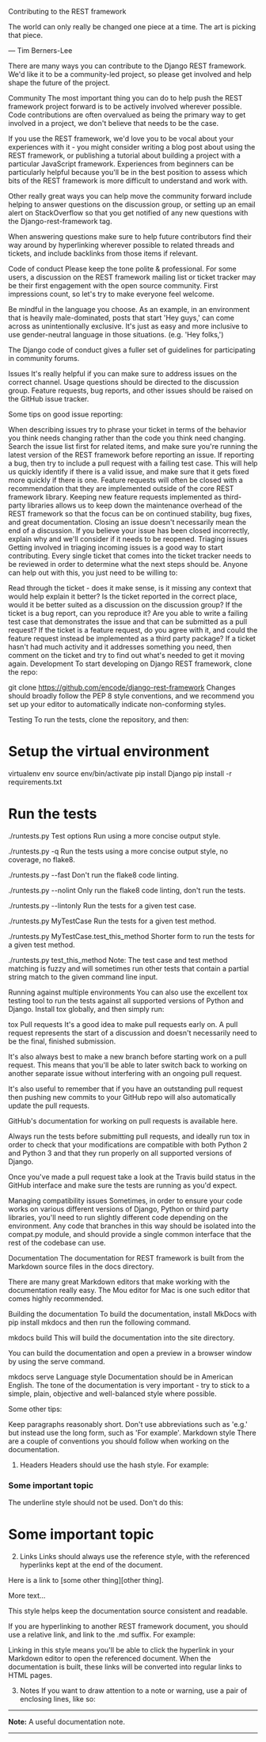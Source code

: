 Contributing to the REST framework

The world can only really be changed one piece at a time. The art is picking that piece.

— Tim Berners-Lee

There are many ways you can contribute to the Django REST framework. We'd like it to be a community-led project, so please get involved and help shape the future of the project.

Community
The most important thing you can do to help push the REST framework project forward is to be actively involved wherever possible. Code contributions are often overvalued as being the primary way to get involved in a project, we don't believe that needs to be the case.

If you use the REST framework, we'd love you to be vocal about your experiences with it - you might consider writing a blog post about using the REST framework, or publishing a tutorial about building a project with a particular JavaScript framework. Experiences from beginners can be particularly helpful because you'll be in the best position to assess which bits of the REST framework is more difficult to understand and work with.

Other really great ways you can help move the community forward include helping to answer questions on the discussion group, or setting up an email alert on StackOverflow so that you get notified of any new questions with the Django-rest-framework tag.

When answering questions make sure to help future contributors find their way around by hyperlinking wherever possible to related threads and tickets, and include backlinks from those items if relevant.

Code of conduct
Please keep the tone polite & professional. For some users, a discussion on the REST framework mailing list or ticket tracker may be their first engagement with the open source community. First impressions count, so let's try to make everyone feel welcome.

Be mindful in the language you choose. As an example, in an environment that is heavily male-dominated, posts that start 'Hey guys,' can come across as unintentionally exclusive. It's just as easy and more inclusive to use gender-neutral language in those situations. (e.g. 'Hey folks,')

The Django code of conduct gives a fuller set of guidelines for participating in community forums.

Issues
It's really helpful if you can make sure to address issues on the correct channel. Usage questions should be directed to the discussion group. Feature requests, bug reports, and other issues should be raised on the GitHub issue tracker.

Some tips on good issue reporting:

When describing issues try to phrase your ticket in terms of the behavior you think needs changing rather than the code you think need changing.
Search the issue list first for related items, and make sure you're running the latest version of the REST framework before reporting an issue.
If reporting a bug, then try to include a pull request with a failing test case. This will help us quickly identify if there is a valid issue, and make sure that it gets fixed more quickly if there is one.
Feature requests will often be closed with a recommendation that they are implemented outside of the core REST framework library. Keeping new feature requests implemented as third-party libraries allows us to keep down the maintenance overhead of the REST framework so that the focus can be on continued stability, bug fixes, and great documentation.
Closing an issue doesn't necessarily mean the end of a discussion. If you believe your issue has been closed incorrectly, explain why and we'll consider if it needs to be reopened.
Triaging issues
Getting involved in triaging incoming issues is a good way to start contributing. Every single ticket that comes into the ticket tracker needs to be reviewed in order to determine what the next steps should be. Anyone can help out with this, you just need to be willing to:

Read through the ticket - does it make sense, is it missing any context that would help explain it better?
Is the ticket reported in the correct place, would it be better suited as a discussion on the discussion group?
If the ticket is a bug report, can you reproduce it? Are you able to write a failing test case that demonstrates the issue and that can be submitted as a pull request?
If the ticket is a feature request, do you agree with it, and could the feature request instead be implemented as a third party package?
If a ticket hasn't had much activity and it addresses something you need, then comment on the ticket and try to find out what's needed to get it moving again.
Development
To start developing on Django REST framework, clone the repo:

git clone https://github.com/encode/django-rest-framework
Changes should broadly follow the PEP 8 style conventions, and we recommend you set up your editor to automatically indicate non-conforming styles.

Testing
To run the tests, clone the repository, and then:

# Setup the virtual environment
virtualenv env
source env/bin/activate
pip install Django
pip install -r requirements.txt

# Run the tests
./runtests.py
Test options
Run using a more concise output style.

./runtests.py -q
Run the tests using a more concise output style, no coverage, no flake8.

./runtests.py --fast
Don't run the flake8 code linting.

./runtests.py --nolint
Only run the flake8 code linting, don't run the tests.

./runtests.py --lintonly
Run the tests for a given test case.

./runtests.py MyTestCase
Run the tests for a given test method.

./runtests.py MyTestCase.test_this_method
Shorter form to run the tests for a given test method.

./runtests.py test_this_method
Note: The test case and test method matching is fuzzy and will sometimes run other tests that contain a partial string match to the given command line input.

Running against multiple environments
You can also use the excellent tox testing tool to run the tests against all supported versions of Python and Django. Install tox globally, and then simply run:

tox
Pull requests
It's a good idea to make pull requests early on. A pull request represents the start of a discussion and doesn't necessarily need to be the final, finished submission.

It's also always best to make a new branch before starting work on a pull request. This means that you'll be able to later switch back to working on another separate issue without interfering with an ongoing pull request.

It's also useful to remember that if you have an outstanding pull request then pushing new commits to your GitHub repo will also automatically update the pull requests.

GitHub's documentation for working on pull requests is available here.

Always run the tests before submitting pull requests, and ideally run tox in order to check that your modifications are compatible with both Python 2 and Python 3 and that they run properly on all supported versions of Django.

Once you've made a pull request take a look at the Travis build status in the GitHub interface and make sure the tests are running as you'd expect.

Managing compatibility issues
Sometimes, in order to ensure your code works on various different versions of Django, Python or third party libraries, you'll need to run slightly different code depending on the environment. Any code that branches in this way should be isolated into the compat.py module, and should provide a single common interface that the rest of the codebase can use.

Documentation
The documentation for REST framework is built from the Markdown source files in the docs directory.

There are many great Markdown editors that make working with the documentation really easy. The Mou editor for Mac is one such editor that comes highly recommended.

Building the documentation
To build the documentation, install MkDocs with pip install mkdocs and then run the following command.

mkdocs build
This will build the documentation into the site directory.

You can build the documentation and open a preview in a browser window by using the serve command.

mkdocs serve
Language style
Documentation should be in American English. The tone of the documentation is very important - try to stick to a simple, plain, objective and well-balanced style where possible.

Some other tips:

Keep paragraphs reasonably short.
Don't use abbreviations such as 'e.g.' but instead use the long form, such as 'For example'.
Markdown style
There are a couple of conventions you should follow when working on the documentation.

1. Headers
Headers should use the hash style. For example:

### Some important topic
The underline style should not be used. Don't do this:

Some important topic
====================
2. Links
Links should always use the reference style, with the referenced hyperlinks kept at the end of the document.

Here is a link to [some other thing][other thing].

More text...

[other-thing]: http://example.com/other/thing
This style helps keep the documentation source consistent and readable.

If you are hyperlinking to another REST framework document, you should use a relative link, and link to the .md suffix. For example:

[authentication]: ../api-guide/authentication.md
Linking in this style means you'll be able to click the hyperlink in your Markdown editor to open the referenced document. When the documentation is built, these links will be converted into regular links to HTML pages.

3. Notes
If you want to draw attention to a note or warning, use a pair of enclosing lines, like so:

---

**Note:** A useful documentation note.

---
